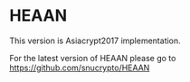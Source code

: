 # HEAAN

This version is Asiacrypt2017 implementation. 

For the latest version of HEAAN please go to https://github.com/snucrypto/HEAAN
